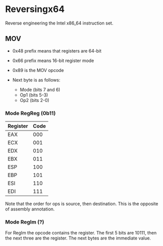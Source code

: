 # Reversingx64

Reverse engineering the Intel x86_64 instruction set.

## MOV

- 0x48 prefix means that registers are 64-bit
- 0x66 prefix means 16-bit register mode

- 0x89 is the MOV opcode
- Next byte is as follows:
  - Mode (bits 7 and 6)
  - Op1 (bits 5-3)
  - Op2 (bits 2-0)

### Mode RegReg (0b11)

| Register | Code |
|-|-|
| EAX | 000 |
| ECX | 001 |
| EDX | 010 |
| EBX | 011 |
| ESP | 100 |
| EBP | 101 |
| ESI | 110 |
| EDI | 111 |

Note that the order for ops is source, then destination. This is the opposite of assembly annotation.

### Mode RegIm (?)

For RegIm the opcode contains the register. The first 5 bits are 10111, then the next three are the register. The next bytes are the immediate value.
